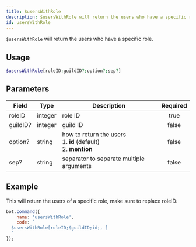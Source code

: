 ```yaml
---
title: $usersWithRole
description: $usersWithRole will return the users who have a specific role.
id: usersWithRole
---
```


`$usersWithRole` will return the users who have a specific role.

## Usage

```php
$usersWithRole[roleID;guildID?;option?;sep?]
```

## Parameters

| Field    | Type    | Description                                                              | Required |
|----------|---------|--------------------------------------------------------------------------|:--------:|
| roleID   | integer | role ID                                                                  |   true   |
| guildID? | integer | guild ID                                                                 |  false   |
| option?  | string  | how to return the users <br /> 1. **id** (default) <br /> 2. **mention** |  false   |
| sep?     | string  | separator to separate multiple arguments                                 |  false   |

## Example

This will return the users of a specific role, make sure to replace roleID:

```javascript
bot.command({
    name: 'usersWithRole',
    code: `
  $usersWithRole[roleID;$guildID;id;, ]
  `
});
```
